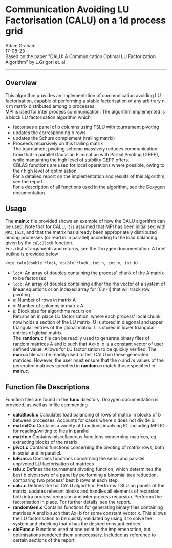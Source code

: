 # Communication Avoiding LU Factorisation (CALU) on a 1d process grid  
Adam Graham  
17-08-23  
Based on the paper "CALU: A Communication Optimal LU Factorization Algorithm" by L.Grigori et. al.
****

## Overview  
This algorithm provides an implementation of communication avoiding LU factorisation, capable of 
performing a stable factorisation of any arbitrary n x m matrix distributed among p processes.  
MPI is used for inter process communication. The algorithm implemented is a block LU factorisation
algorithm which; 
- factorises a panel of b columns using TSLU with tournament pivoting
- updates the corresponding b rows
- updates the Schurs complement (trailing matrix)
- Proceeds recursively on this trailing matrix  
The tournament pivoting scheme massively reduces communication from that in parallel Gaussian
Elimination with Partial Pivoting (GEPP), while mantaining the high level of stability GEPP offers.  
CBLAS functions are used for local operations where possible, owing to their high level of optimisation.  
For a detailed report on the implementation and results of this algorithm, see the report.  
For a description of all functions used in the algorithm, see the Doxygen documentation.  
## Usage
The __main.c__ file provided shows an example of how the CALU algorithm can be used. Note that for CALU, it is 
assumed that MPI has been initialised with `MPI_Init`, and that the matrix has already been appropriately 
distributed among processes (or read in in parallel) according to the load balancing given by the `calcBlock` function.  
For a list of arguments and returns, see the Doxygen documentation. A brief outline is provided below  

    void calu(double *locA, double *locb, int n, int m, int b)

- `locA`: An array of doubles containing the process' chunk of the A matrix to be factorised
- `locb`: An array of doubles containing either the rhs vector of a system of linear equations
or an indexed array for [0:n-1] that will track row pivoting
- `n`: Number of rows in matrix A
- `m`: Number of columns in matrix A
- `b`: Block size for algorithms recursion  
Returns an in place LU factorisation, where each process' local chunk now holds a section of the LU matrix. U is stored in
diagonal and upper triangular entries of the global matrix. L is stored in lower triangular entries of global matrix.  
The __random.c__ file can be readily used to generate binary files of random matrices A and b such that Ax=b. x is a constant vector of
user defined value. Allows for LU factorisation to be quickly verified.
The __main.c__ file can be readily used to test CALU on these generated matrices. However, the user must ensure that the 
_n_ and _m_ values of the generated matrices specified in __random.c__ match those specified in **main.c**.
## Function file Descriptions
Function files are found in the __func__ directory. Doxygen documentation is provided, as well as in file commenting
- __calcBlock.c__ Calculates load balancing of rows of matrix in blocks of b between processes. Accounts
for cases where n does not divide b.
- __matrixIO.c__ Contains a variety of functions involving IO, including MPI IO for reading/writing to files
in parallel
- __matrix.c__ Contains miscellaneous functions concerning matrices, eg. extracting blocks of the matrix.
- __pivot.c__ Contains functions concerning the pivoting of matrix rows, both in serial and in parallel.
- __luFunc.c__ Contains functions concerning the serial and parallel unpivoted LU factorisation of matrices
- __tslu.c__ Defines the tournament pivoting function, which determines the best b pivot rows of a panel
by performing a binomial tree reduction, comparing two process' best b rows at each step.
- __calu.c__ Defines the full CALU algorithm. Performs TSLU on panels of the matrix, updates relevant blocks and 
handles all elements of recursion, both intra process recursion and inter process recursion. Performs the 
factorisation in place. For further details, see the report.
- __randomGen.c__ Contains functions for generating binary files containing matrices A and b such that Ax=b for some
constant vector x. This allows the LU factorisation to be quickly validated by using it to solve the system and 
checking that x has the desired constant entries. 
- __oldFunc.c__ Functions used at one point in the implementation, but optimisations rendered them unnecessary.
Included as reference to certain sections of the report.
 


